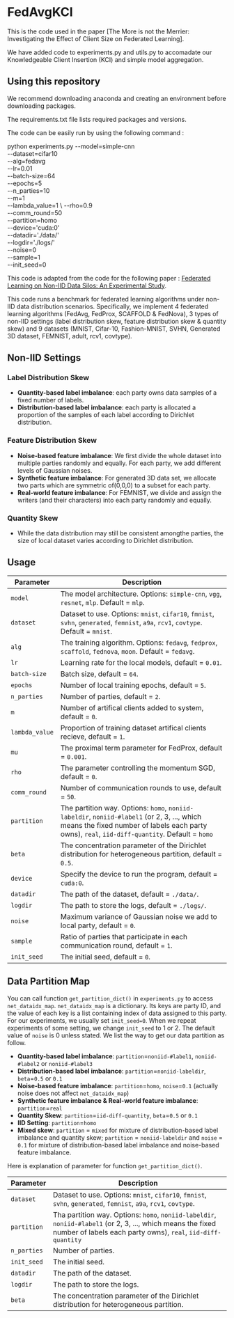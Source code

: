 # FedAvgKCI

This is the code used in the paper [The More is not the Merrier: Investigating the Effect of Client Size on Federated Learning].

We have added code to experiments.py and utils.py to accomadate our Knowledgeable Client Insertion (KCI) and simple model aggregation.

## Using this repository
We recommend downloading anaconda and creating an environment before downloading packages. 

The requirements.txt file lists required packages and versions.

The code can be easily run by using the following command :

python experiments.py --model=simple-cnn \
    --dataset=cifar10 \
    --alg=fedavg \
    --lr=0.01 \
    --batch-size=64 \
    --epochs=5 \
    --n_parties=10 \
    --m=1 \
    --lambda_value=1 \ 
    --rho=0.9 \
    --comm_round=50 \
    --partition=homo \
    --device='cuda:0'\
    --datadir='./data/' \
    --logdir='./logs/' \
    --noise=0 \
    --sample=1 \
    --init_seed=0


This code is adapted from the code for the following paper : [Federated Learning on Non-IID Data Silos: An Experimental Study](https://arxiv.org/pdf/2102.02079.pdf).


This code runs a benchmark for federated learning algorithms under non-IID data distribution scenarios. Specifically, we implement 4 federated learning algorithms (FedAvg, FedProx, SCAFFOLD & FedNova), 3 types of non-IID settings (label distribution skew, feature distribution skew & quantity skew) and 9 datasets (MNIST, Cifar-10, Fashion-MNIST, SVHN, Generated 3D dataset, FEMNIST, adult, rcv1, covtype).

## Non-IID Settings
### Label Distribution Skew
* **Quantity-based label imbalance**: each party owns data samples of a fixed number of labels.
* **Distribution-based label imbalance**: each party is allocated a proportion of the samples of each label according to Dirichlet distribution.
### Feature Distribution Skew
* **Noise-based feature imbalance**: We first divide the whole dataset into multiple parties randomly and equally. For each party, we add different levels of Gaussian noises.
* **Synthetic feature imbalance**: For generated 3D data set, we allocate two parts which are symmetric of(0,0,0) to a subset for each party.
* **Real-world feature imbalance**: For FEMNIST, we divide and assign the writers (and their characters) into each party randomly and equally.
### Quantity Skew
* While the data distribution may still be consistent amongthe parties, the size of local dataset varies according to Dirichlet distribution.

## Usage

| Parameter                      | Description                                 |
| ----------------------------- | ---------------------------------------- |
| `model` | The model architecture. Options: `simple-cnn`, `vgg`, `resnet`, `mlp`. Default = `mlp`. |
| `dataset`      | Dataset to use. Options: `mnist`, `cifar10`, `fmnist`, `svhn`, `generated`, `femnist`, `a9a`, `rcv1`, `covtype`. Default = `mnist`. |
| `alg` | The training algorithm. Options: `fedavg`, `fedprox`, `scaffold`, `fednova`, `moon`. Default = `fedavg`. |
| `lr` | Learning rate for the local models, default = `0.01`. |
| `batch-size` | Batch size, default = `64`. |
| `epochs` | Number of local training epochs, default = `5`. |
| `n_parties` | Number of parties, default = `2`. |
| `m` | Number of artifical clients added to system, default = `0`. |
| `lambda_value` | Proportion of training dataset artifical clients recieve, default = `1`. |
| `mu` | The proximal term parameter for FedProx, default = `0.001`. |
| `rho` | The parameter controlling the momentum SGD, default = `0`. |
| `comm_round`    | Number of communication rounds to use, default = `50`. |
| `partition`    | The partition way. Options: `homo`, `noniid-labeldir`, `noniid-#label1` (or 2, 3, ..., which means the fixed number of labels each party owns), `real`, `iid-diff-quantity`. Default = `homo` |
| `beta` | The concentration parameter of the Dirichlet distribution for heterogeneous partition, default = `0.5`. |
| `device` | Specify the device to run the program, default = `cuda:0`. |
| `datadir` | The path of the dataset, default = `./data/`. |
| `logdir` | The path to store the logs, default = `./logs/`. |
| `noise` | Maximum variance of Gaussian noise we add to local party, default = `0`. |
| `sample` | Ratio of parties that participate in each communication round, default = `1`. |
| `init_seed` | The initial seed, default = `0`. |


## Data Partition Map
You can call function `get_partition_dict()` in `experiments.py` to access `net_dataidx_map`. `net_dataidx_map` is a dictionary. Its keys are party ID, and the value of each key is a list containing index of data assigned to this party. For our experiments, we usually set `init_seed=0`. When we repeat experiments of some setting, we change `init_seed` to 1 or 2. The default value of `noise` is 0 unless stated. We list the way to get our data partition as follow.
* **Quantity-based label imbalance**: `partition`=`noniid-#label1`, `noniid-#label2` or `noniid-#label3`
* **Distribution-based label imbalance**: `partition`=`noniid-labeldir`, `beta`=`0.5` or `0.1`
* **Noise-based feature imbalance**: `partition`=`homo`, `noise`=`0.1` (actually noise does not affect `net_dataidx_map`)
* **Synthetic feature imbalance & Real-world feature imbalance**: `partition`=`real`
* **Quantity Skew**: `partition`=`iid-diff-quantity`, `beta`=`0.5` or `0.1`
* **IID Setting**: `partition`=`homo`
* **Mixed skew**: `partition` = `mixed` for mixture of distribution-based label imbalance and quantity skew; `partition` = `noniid-labeldir` and `noise` = `0.1` for mixture of distribution-based label imbalance and noise-based feature imbalance.

Here is explanation of parameter for function `get_partition_dict()`. 

| Parameter                      | Description                                 |
| ----------------------------- | ---------------------------------------- |
| `dataset`      | Dataset to use. Options: `mnist`, `cifar10`, `fmnist`, `svhn`, `generated`, `femnist`, `a9a`, `rcv1`, `covtype`. |
| `partition`    | Tha partition way. Options: `homo`, `noniid-labeldir`, `noniid-#label1` (or 2, 3, ..., which means the fixed number of labels each party owns), `real`, `iid-diff-quantity` |
| `n_parties` | Number of parties. |
| `init_seed` | The initial seed. |
| `datadir` | The path of the dataset. |
| `logdir` | The path to store the logs. |
| `beta` | The concentration parameter of the Dirichlet distribution for heterogeneous partition. |

